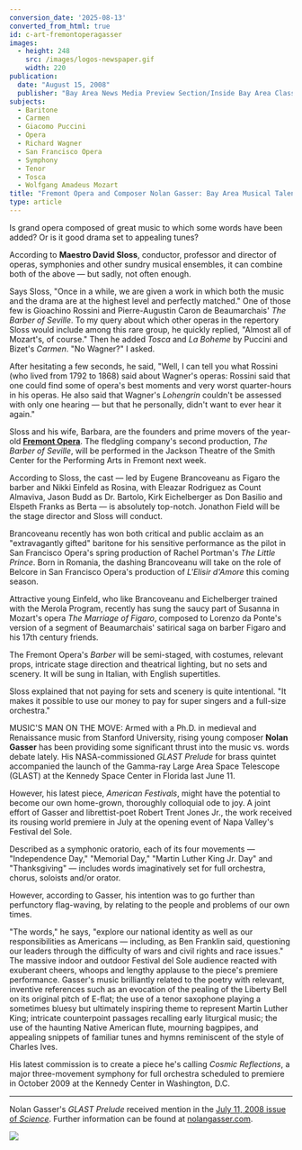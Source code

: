 ```yaml
---
conversion_date: '2025-08-13'
converted_from_html: true
id: c-art-fremontoperagasser
images:
  - height: 248
    src: /images/logos-newspaper.gif
    width: 220
publication:
  date: "August 15, 2008"
  publisher: "Bay Area News Media Preview Section/Inside Bay Area Classical Music"
subjects:
  - Baritone
  - Carmen
  - Giacomo Puccini
  - Opera
  - Richard Wagner
  - San Francisco Opera
  - Symphony
  - Tenor
  - Tosca
  - Wolfgang Amadeus Mozart
title: "Fremont Opera and Composer Nolan Gasser: Bay Area Musical Talent That Is Achieving Deserved Recognition"
type: article
---
```


Is grand opera composed of great music to which some words have been added? Or is it good drama set to appealing tunes?

According to **Maestro David Sloss**, conductor, professor and director of operas, symphonies and other sundry musical ensembles, it can combine both of the above — but sadly, not often enough.

Says Sloss, "Once in a while, we are given a work in which both the music and the drama are at the highest level and perfectly matched." One of those few is Gioachino Rossini and Pierre-Augustin Caron de Beaumarchais' *The Barber of Seville*. To my query about which other operas in the repertory Sloss would include among this rare group, he quickly replied, "Almost all of Mozart's, of course." Then he added *Tosca* and *La Boheme* by Puccini and Bizet's *Carmen*. "No Wagner?" I asked.

After hesitating a few seconds, he said, "Well, I can tell you what Rossini (who lived from 1792 to 1868) said about Wagner's operas: Rossini said that one could find some of opera's best moments and very worst quarter-hours in his operas. He also said that Wagner's *Lohengrin* couldn't be assessed with only one hearing — but that he personally, didn't want to ever hear it again."

Sloss and his wife, Barbara, are the founders and prime movers of the year-old [**Fremont Opera**](http://www.fremontopera.org/). The fledgling company's second production, *The Barber of Seville*, will be performed in the Jackson Theatre of the Smith Center for the Performing Arts in Fremont next week.

According to Sloss, the cast — led by Eugene Brancoveanu as Figaro the barber and Nikki Einfeld as Rosina, with Eleazar Rodriguez as Count Almaviva, Jason Budd as Dr. Bartolo, Kirk Eichelberger as Don Basilio and Elspeth Franks as Berta — is absolutely top-notch. Jonathon Field will be the stage director and Sloss will conduct.

Brancoveanu recently has won both critical and public acclaim as an "extravagantly gifted" baritone for his sensitive performance as the pilot in San Francisco Opera's spring production of Rachel Portman's *The Little Prince*. Born in Romania, the dashing Brancoveanu will take on the role of Belcore in San Francisco Opera's production of *L'Elisir d'Amore* this coming season.

Attractive young Einfeld, who like Brancoveanu and Eichelberger trained with the Merola Program, recently has sung the saucy part of Susanna in Mozart's opera *The Marriage of Figaro*, composed to Lorenzo da Ponte's version of a segment of Beaumarchais' satirical saga on barber Figaro and his 17th century friends.

The Fremont Opera's *Barber* will be semi-staged, with costumes, relevant props, intricate stage direction and theatrical lighting, but no sets and scenery. It will be sung in Italian, with English supertitles.

Sloss explained that not paying for sets and scenery is quite intentional. "It makes it possible to use our money to pay for super singers and a full-size orchestra."

MUSIC'S MAN ON THE MOVE: Armed with a Ph.D. in medieval and Renaissance music from Stanford University, rising young composer **Nolan Gasser** has been providing some significant thrust into the music vs. words debate lately. His NASA-commissioned *GLAST Prelude* for brass quintet accompanied the launch of the Gamma-ray Large Area Space Telescope (GLAST) at the Kennedy Space Center in Florida last June 11.

However, his latest piece, *American Festivals*, might have the potential to become our own home-grown, thoroughly colloquial ode to joy. A joint effort of Gasser and librettist-poet Robert Trent Jones Jr., the work received its rousing world premiere in July at the opening event of Napa Valley's Festival del Sole.

Described as a symphonic oratorio, each of its four movements — "Independence Day," "Memorial Day," "Martin Luther King Jr. Day" and "Thanksgiving" — includes words imaginatively set for full orchestra, chorus, soloists and/or orator.

However, according to Gasser, his intention was to go further than perfunctory flag-waving, by relating to the people and problems of our own times.

"The words," he says, "explore our national identity as well as our responsibilities as Americans — including, as Ben Franklin said, questioning our leaders through the difficulty of wars and civil rights and race issues." The massive indoor and outdoor Festival del Sole audience reacted with exuberant cheers, whoops and lengthy applause to the piece's premiere performance. Gasser's music brilliantly related to the poetry with relevant, inventive references such as an evocation of the pealing of the Liberty Bell on its original pitch of E-flat; the use of a tenor saxophone playing a sometimes bluesy but ultimately inspiring theme to represent Martin Luther King; intricate counterpoint passages recalling early liturgical music; the use of the haunting Native American flute, mourning bagpipes, and appealing snippets of familiar tunes and hymns reminiscent of the style of Charles Ives.

His latest commission is to create a piece he's calling *Cosmic Reflections*, a major three-movement symphony for full orchestra scheduled to premiere in October 2009 at the Kennedy Center in Washington, D.C.

***

Nolan Gasser's *GLAST Prelude* received mention in the [July 11, 2008 issue of *Science*](http://www.sciencemag.org/cgi/content/full/321/5886/183b). Further information can be found at [nolangasser.com](http://www.nolangasser.com/glastprelude.html).

![](/images/logos-newspaper.gif)

